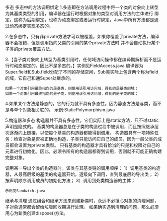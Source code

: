 多态
  多态中的方法调用绑定
 1.多态即在方法调用过程中将一个类的对象向上转型为其基类类型的引用，编译器在运行时根据对象的类型对调用方法的主体进行
    绑定，这称为后期绑定，也称为动态绑定或者运行时绑定，Java中所有方法都是通过动态绑定实现多态的。

 2.在多态中，只有非private方法才可以被覆盖，如果你覆盖了private方法，编译器不会报错，但是调用指向父类的引用的某个private方法时
  并不会自动执行某个子类的private覆盖方法。

 3.【当子类对象向上转型为基类引用时，任何域访问操作都在编译期解析而不是运行时动态绑定的，因此不是多态的。】实例见FieldAccess.java
    编译器为Super.field和Sub.field分配了不同的存储空间，Sub类实际上包含两个称为field的域，它自己和通Super处继承的。

    如果一个对象引用最终指向的是基类，则使用该引用访问域，得到的是基类的域；
    如果一个对象引用最终指向的是子类，则使用该引用访问域，得到的是子类的域；

 4.如果某个方法是静态的，它的行为就不具有多态性，因为静态方法是与类，而不是与单个对象相关联的。
     示例:StaticPolymorphism.java


 5.构造器和多态
    构造器并不具有多态性，它们实际上是static方法，只不过static声明是隐式的。
    基类的构造器总是在子类的构造过程中被调用，而且按照继承层次逐渐向上链接，以使每个基类的构造器都能得到调用。
    构造器具有一项特殊任务：检查对象是否被正确地构造，子类只能访问它自己的成员，因为一般父类的成员都会设置为private类型。
    只有基类的构造器才具有恰当的只是和权限对自己的元素进行初始化。因此，必须令所有的构造器都得到调用，否则就不可能正确构建完整对象。

   调用某一导出个类的构造器时，该类与其基类链的调用顺序：
   1）调用基类的构造器，从最高层级的基类的构造器开始，逐级向下调用，直到最底层的导出类；
   2）按声明顺序调用成员的初始化方法；
   3）调用到处类构造器的主体；

    示例见Sandwich.java

  继承与清理
    通过组合和继承方法来创建新类时，永远不必担心对象的清理问题，子对象通常都会留给垃圾回收期进行处理。
    如果确实遇到清理的问题，那么必须用心为新类创建dispose()方法。



















